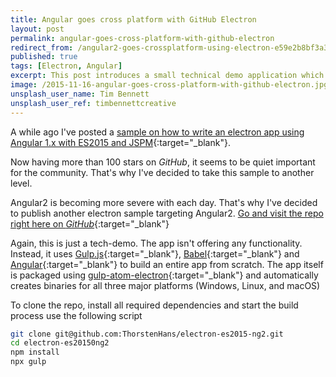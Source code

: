 ```yaml
---
title: Angular goes cross platform with GitHub Electron
layout: post
permalink: angular-goes-cross-platform-with-github-electron
redirect_from: /angular2-goes-crossplatform-using-electron-e59e2b8bf3a3
published: true
tags: [Electron, Angular]
excerpt: This post introduces a small technical demo application which has been built using Angular, ES2015 and Electron. The entire build in this new sample has been created using Gulp.js
image: /2015-11-16-angular-goes-cross-platform-with-github-electron.jpg
unsplash_user_name: Tim Bennett
unsplash_user_ref: timbennettcreative
---
```


A while ago I've posted a [sample on how to write an electron app using Angular 1.x with ES2015 and JSPM](https://github.com/ThorstenHans/electron-angular-es6){:target="_blank"}.

Now having more than 100 stars on *GitHub*, it seems to be quiet important for the community. That's why I've decided to take this sample to another level.

Angular2 is becoming more severe with each day. That's why I've decided to publish another electron sample targeting Angular2. [Go and visit the repo right here on *GitHub*](https://github.com/ThorstenHans/electron-es2015-ng2){:target="_blank"}

Again, this is just a tech-demo. The app isn't offering any functionality. Instead, it uses [Gulp.js](https://gulpjs.com/){:target="_blank"}, [Babel](https://babeljs.io/){:target="_blank"} and [Angular](https://angular.io){:target="_blank"} to build an entire app from scratch. The app itself is packaged using [gulp-atom-electron](https://www.npmjs.com/package/gulp-atom-electron){:target="_blank"} and automatically creates binaries for all three major platforms (Windows, Linux, and macOS)

To clone the repo, install all required dependencies and start the build process use the following script

```bash
git clone git@github.com:ThorstenHans/electron-es2015-ng2.git
cd electron-es20150ng2
npm install
npx gulp

```
